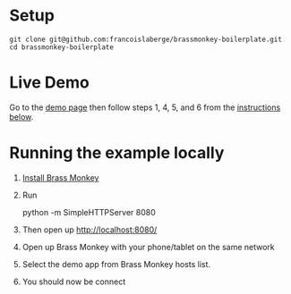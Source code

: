 # Setup

    git clone git@github.com:francoislaberge/brassmonkey-boilerplate.git
    cd brassmonkey-boilerplate

# Live Demo

Go to the [demo page](http://francoislaberge.com/brassmonkey-boilerplate/) then follow steps 1, 4, 5, and 6 from the [instructions below](#running-the-example-locally).

# Running the example locally

1. [Install Brass Monkey](http://playbrassmonkey.com/getapp)

2. Run

      python -m SimpleHTTPServer 8080

3. Then open up [http://localhost:8080/](http:localhost:8080/)
4. Open up Brass Monkey with your phone/tablet on the same network
5. Select the demo app from Brass Monkey hosts list.
6. You should now be connect
